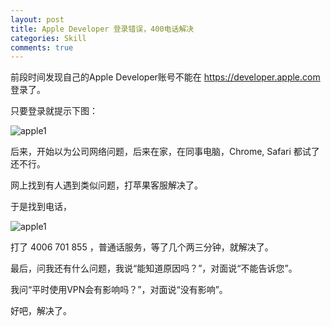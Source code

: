 ```yaml
---
layout: post
title: Apple Developer 登录错误，400电话解决
categories: Skill
comments: true
---
```




前段时间发现自己的Apple Developer账号不能在 <https://developer.apple.com> 登录了。

只要登录就提示下图：

![apple1](https://everettjf.github.io/stuff/image/apple1.png)


后来，开始以为公司网络问题，后来在家，在同事电脑，Chrome, Safari 都试了还不行。

网上找到有人遇到类似问题，打苹果客服解决了。

于是找到电话，

![apple1](https://everettjf.github.io/stuff/image/apple2.png)

打了 4006 701 855 ，普通话服务，等了几个两三分钟，就解决了。

最后，问我还有什么问题，我说“能知道原因吗？”，对面说“不能告诉您”。

我问“平时使用VPN会有影响吗？”，对面说“没有影响”。

好吧，解决了。

<!-- more -->
